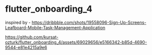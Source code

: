 # flutter_onboarding_4

inspired by - https://dribbble.com/shots/19558096-Sign-Up-Screens-Leafboard-Mobile-Task-Management-Application

https://github.com/kursat-ozturk/flutter_onboarding_4/assets/69029656/e5166342-b85d-4690-9544-e81e4215a9e6
